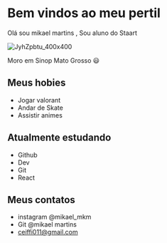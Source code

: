 # Bem vindos ao meu pertil 

Olá sou mikael martins , Sou aluno do Staart

![JyhZpbtu_400x400](https://user-images.githubusercontent.com/108031472/175146259-9a0947d1-1ae1-4c6c-a2eb-40325b4fbea5.jpg)

Moro em Sinop Mato Grosso 😃


## Meus hobies 

- Jogar valorant
- Andar de Skate
- Assistir animes   

## Atualmente estudando

- Github
- Dev
- Git 
- React

## Meus contatos

- instagram  @mikael_mkm
- Git @mikael martins
-  ceiffi011@gmail.com
